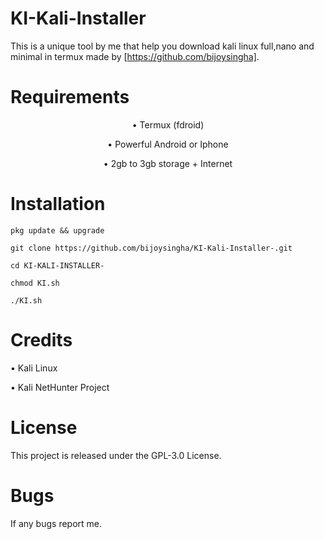 # KI-Kali-Installer

This is a unique tool by me that help you download kali linux full,nano and minimal in termux made by [https://github.com/bijoysingha].

# Requirements
<p align="center">• Termux (fdroid)</p>
<p align="center">• Powerful Android or Iphone</p> 
<p align="center">• 2gb to 3gb storage + Internet</p> 

# Installation 

```
pkg update && upgrade
```
```
git clone https://github.com/bijoysingha/KI-Kali-Installer-.git
```
```
cd KI-KALI-INSTALLER-
```
```
chmod KI.sh
```
```
./KI.sh
```

# Credits 

• Kali Linux

• Kali NetHunter Project

# License 

This project is released under the  GPL-3.0 License.

# Bugs 

If any bugs report me.

